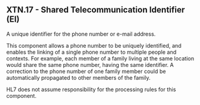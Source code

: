 ## XTN.17 - Shared Telecommunication Identifier (EI)

A unique identifier for the phone number or e-mail address.

This component allows a phone number to be uniquely identified, and enables the linking of a single phone number to multiple people and contexts. For example, each member of a family living at the same location would share the same phone number, having the same identifier. A correction to the phone number of one family member could be automatically propagated to other members of the family.

HL7 does not assume responsibility for the processing rules for this component.
